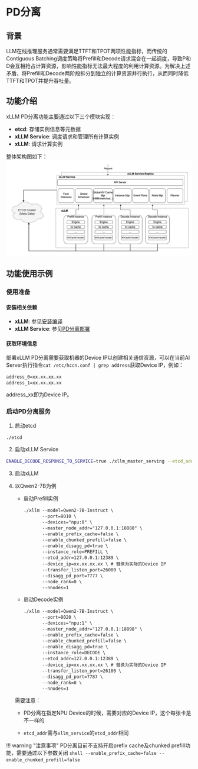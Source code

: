 # PD分离
## 背景
LLM在线推理服务通常需要满足TTFT和TPOT两项性能指标，而传统的Contiguous Batching调度策略将Prefill和Decode请求混合在一起调度，导致P和D会互相抢占计算资源，影响性能指标无法最大程度的利用计算资源。为解决上述矛盾，将Prefill和Decode两阶段拆分到独立的计算资源并行执行，从而同时降低TTFT和TPOT并提升吞吐量。
## 功能介绍
xLLM PD分离功能主要通过以下三个模块实现：

- **etcd**: 存储实例信息等元数据
- **xLLM Service**: 调度请求和管理所有计算实例
- **xLLM**: 请求计算实例

整体架构图如下：
![xLLM PD分离架构图](../../assets/pd_architecture.jpg)
## 功能使用示例
### 使用准备
#### 安装相关依赖
- **xLLM**: 参见[安装编译](../getting_started/compile.md)
- **xLLM Service**: 参见[PD分离部署](../getting_started/PD_disagg.md)

#### 获取环境信息
部署xLLM PD分离需要获取机器的Device IP以创建相关通信资源，可以在当前AI Server执行指令`cat /etc/hccn.conf | grep address`获取Device IP，例如：
```
address_0=xx.xx.xx.xx
address_1=xx.xx.xx.xx
```
address_xx即为Device IP。
### 启动PD分离服务
1. 启动etcd
```
./etcd
```
2. 启动xLLM Service
```bash
ENABLE_DECODE_RESPONSE_TO_SERVICE=true ./xllm_master_serving --etcd_addr="127.0.0.1:12389" --http_server_port 28888 --rpc_server_port 28889
```
3. 启动xLLM

4. 以Qwen2-7B为例
    - 启动Prefill实例
        ``` shell linenums="1" hl_lines="3 9 10"
        ./xllm --model=Qwen2-7B-Instruct \
               --port=8010 \
               --devices="npu:0" \
               --master_node_addr="127.0.0.1:18888" \
               --enable_prefix_cache=false \
               --enable_chunked_prefill=false \
               --enable_disagg_pd=true \
               --instance_role=PREFILL \
               --etcd_addr=127.0.0.1:12389 \
               --device_ip=xx.xx.xx.xx \ # 替换为实际的Device IP
               --transfer_listen_port=26000 \
               --disagg_pd_port=7777 \
               --node_rank=0 \
               --nnodes=1
        ```
    - 启动Decode实例
        ``` shell linenums="1" hl_lines="3 9 10"
        ./xllm --model=Qwen2-7B-Instruct \
               --port=8020 \
               --devices="npu:1" \
               --master_node_addr="127.0.0.1:18898" \
               --enable_prefix_cache=false \
               --enable_chunked_prefill=false \
               --enable_disagg_pd=true \
               --instance_role=DECODE \
               --etcd_addr=127.0.0.1:12389 \
               --device_ip=xx.xx.xx.xx \ # 替换为实际的Device IP
               --transfer_listen_port=26100 \
               --disagg_pd_port=7787 \
               --node_rank=0 \
               --nnodes=1
        ```
    需要注意：
    
    - PD分离在指定NPU Device的时候，需要对应的Device IP，这个每张卡是不一样的
  
    - `etcd_addr`需与`xllm_service`的`etcd_addr`相同

!!! warning "注意事项"
    PD分离目前不支持开启prefix cache及chunked prefill功能，需要通过以下参数关闭
    ``` shell
    --enable_prefix_cache=false
    --enable_chunked_prefill=false
    ```
